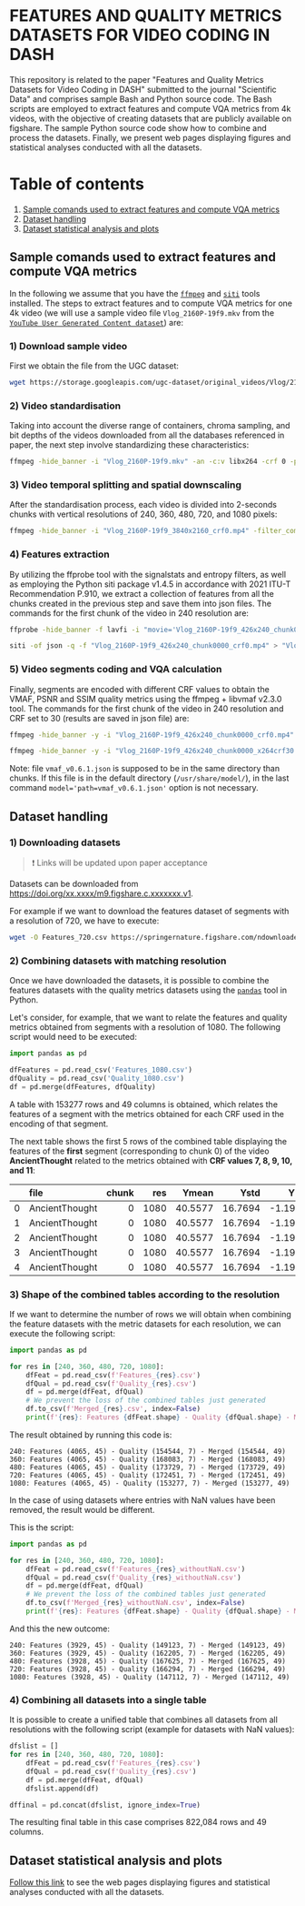 # FEATURES AND QUALITY METRICS DATASETS FOR VIDEO CODING IN DASH

This repository is related to the paper "Features and Quality Metrics Datasets for Video Coding in DASH" submitted to the journal "Scientific Data" and comprises sample Bash and Python source code. The Bash scripts are employed to extract features and compute VQA metrics from 4k videos, with the objective of creating datasets that are publicly available on figshare. The sample Python source code show how to combine and process the datasets. Finally, we present web pages displaying figures and statistical analyses conducted with all the datasets.

# Table of contents
1. [Sample comands used to extract features and compute VQA metrics](#sample-comands-used-to-extract-features-and-compute-vqa-metrics)
2. [Dataset handling](#dataset-handling)
3. [Dataset statistical analysis and plots](#dataset-statistical-analysis-and-plots)

<!--## Cite
This work has been published in xxx:

If you use part of or all the datasets, please cite that paper.
-->

## Sample comands used to extract features and compute VQA metrics

In the following we assume that you have the [```ffmpeg```](https://ffmpeg.org) and [```siti```](https://github.com/slhck/siti) tools installed. The steps to extract features and to compute VQA metrics for one 4k video (we will use a sample video file ```Vlog_2160P-19f9.mkv``` from the [```YouTube User Generated Content dataset```](https://media.withyoutube.com)) are: 

### 1) Download sample video

First we obtain the file from the UGC dataset:

```bash
wget https://storage.googleapis.com/ugc-dataset/original_videos/Vlog/2160P/Vlog_2160P-19f9.mkv
```

### 2) Video standardisation

Taking into account the diverse range of containers, chroma sampling, and bit depths of the videos downloaded from all the databases referenced in paper, the next step involve standardizing these characteristics:

```bash
ffmpeg -hide_banner -i "Vlog_2160P-19f9.mkv" -an -c:v libx264 -crf 0 -preset ultrafast -pix_fmt yuv420p "Vlog_2160P-19f9_3840x2160_crf0.mp4"
```

### 3) Video temporal splitting and spatial downscaling

After the standardisation process, each video is divided into 2-seconds chunks with vertical resolutions of 240, 360, 480, 720, and 1080 pixels:

```bash
ffmpeg -hide_banner -i "Vlog_2160P-19f9_3840x2160_crf0.mp4" -filter_complex "[0:v]yadif,split=7[out1][out2][out3][out4][out5]" -map "[out1]" -s 1920x1080 -sws_flags lanczos -c:v libx264 -crf 0 -preset ultrafast -f segment -segment_time 2 -force_key_frames "expr:gte(t,n_forced * 2)" -reset_timestamps 1 "Vlog_2160P-19f9_1920x1080_chunk%4d_crf0.mp4" -map "[out2]" -s 1280x720 -sws_flags lanczos -c:v libx264 -crf 0 -preset ultrafast -f segment -segment_time 2 -force_key_frames "expr:gte(t,n_forced * 2)" -reset_timestamps 1 "Vlog_2160P-19f9_1280x720_chunk%4d_crf0.mp4" -map "[out3]" -s 854x480 -sws_flags lanczos -c:v libx264 -crf 0 -preset ultrafast -f segment -segment_time 2 -force_key_frames "expr:gte(t,n_forced * 2)" -reset_timestamps 1 "Vlog_2160P-19f9_854x480_chunk%4d_crf0.mp4" -map "[out4]" -s 640x360 -sws_flags lanczos -c:v libx264 -crf 0 -preset ultrafast -f segment -segment_time 2 -force_key_frames "expr:gte(t,n_forced * 2)" -reset_timestamps 1 "Vlog_2160P-19f9_640x360_chunk%4d_crf0.mp4" -map "[out5]" -s 426x240 -sws_flags lanczos -c:v libx264 -crf 0 -preset ultrafast -f segment -segment_time 2 -force_key_frames "expr:gte(t,n_forced * 2)" -reset_timestamps 1 "Vlog_2160P-19f9_426x240_chunk%4d_crf0.mp4"
```

### 4) Features extraction

By utilizing the ffprobe tool with the signalstats and entropy filters, as well as employing the Python siti package v1.4.5 in accordance with 2021 ITU-T Recommendation P.910, we extract a collection of features from all the chunks created in the previous step and save them into json files. The commands for the first chunk of the video in 240 resolution are:

```bash
ffprobe -hide_banner -f lavfi -i "movie='Vlog_2160P-19f9_426x240_chunk0000_crf0.mp4',entropy,scdet,signalstats=stat=tout+vrep+brng" -show_frames -show_streams -select_streams v -of json > "Vlog_2160P-19f9_426x240_chunk0000_crf0.mp4.stat.json"

siti -of json -q -f "Vlog_2160P-19f9_426x240_chunk0000_crf0.mp4" > "Vlog_2160P-19f9_426x240_chunk0000_crf0.mp4.siti.json"
```

### 5) Video segments coding and VQA calculation

Finally, segments are encoded with different CRF values to obtain the VMAF, PSNR and SSIM quality metrics using the ffmpeg + libvmaf v2.3.0 tool. The commands for the first chunk of the video in 240 resolution and CRF set to 30 (results are saved in json file) are:

```bash
ffmpeg -hide_banner -y -i "Vlog_2160P-19f9_426x240_chunk0000_crf0.mp4" -c:v libx264 -crf 30 -force_key_frames "expr:gte(t,n_forced*2)" -b:v 0 -threads 24 "Vlog_2160P-19f9_426x240_chunk0000_x264crf30.mp4"

ffmpeg -hide_banner -y -i "Vlog_2160P-19f9_426x240_chunk0000_x264crf30.mp4" -i "Vlog_2160P-19f9_1920x1080_chunk0000_crf0.mp4" -lavfi "[0:v]scale=1920:1080:flags=bicubic[distorted];[distorted][1:v]libvmaf=model='path=vmaf_v0.6.1.json':n_threads=24:log_fmt=json:log_path=Vlog_2160P-19f9_426x240_chunk0000_x264crf30.mp4.versus1080.vmaf.json:psnr=1:ssim=1:ms_ssim=1" -f null -
```

Note: file ```vmaf_v0.6.1.json``` is supposed to be in the same directory than chunks. If this file is in the default directory (```/usr/share/model/```), in the last command ```model='path=vmaf_v0.6.1.json'``` option is not necessary.

## Dataset handling

### 1) Downloading datasets

> :exclamation: Links will be updated upon paper acceptance

Datasets can be downloaded from https://doi.org/xx.xxxx/m9.figshare.c.xxxxxxx.v1.

For example if we want to download the features dataset of segments with a resolution of 720, we have to execute:

```bash
wget -O Features_720.csv https://springernature.figshare.com/ndownloader/files/xxxxxxxx
```

### 2) Combining datasets with matching resolution

Once we have downloaded the datasets, it is possible to combine the features datasets with the quality metrics datasets using the [```pandas```](https://pandas.pydata.org) tool in Python.

Let's consider, for example, that we want to relate the features and quality metrics obtained from segments with a resolution of 1080. The following script would need to be executed:

```python
import pandas as pd

dfFeatures = pd.read_csv('Features_1080.csv')
dfQuality = pd.read_csv('Quality_1080.csv')
df = pd.merge(dfFeatures, dfQuality)
```

A table with 153277 rows and 49 columns is obtained, which relates the features of a segment with the metrics obtained for each CRF used in the encoding of that segment.

The next table shows the first 5 rows of the combined table displaying the features of the **first** segment (corresponding to chunk 0) of the video **AncientThought** related to the metrics obtained with **CRF values 7, 8, 9, 10, and 11**:

|    | file           |   chunk |   res |   Ymean |    Ystd |    Ykurt |    Yskew |   Umean |    Ustd |    Ukurt |    Uskew |   Vmean |    Vstd |    Vkurt |     Vskew |   SATmean |   SATstd |   SATkurt |   SATskew |   HUEmean |   HUEstd |   HUEkurt |   HUEskew |   nEYmean |   nEYstd |   nEYkurt |   nEYskew |   nEUmean |   nEUstd |   nEUkurt |   nEUskew |   nEVmean |   nEVstd |   nEVkurt |   nEVskew |   sceneChange |     fr |   TImean |   TIstd |    TIkurt |   TIskew |   SImean |   SIstd |    SIkurt |   SIskew |   crf |   vmafmean |   psnrmean |   ssimmean |
|---:|:---------------|--------:|------:|--------:|--------:|---------:|---------:|--------:|--------:|---------:|---------:|--------:|--------:|---------:|----------:|----------:|---------:|----------:|----------:|----------:|---------:|----------:|----------:|----------:|---------:|----------:|----------:|----------:|---------:|----------:|----------:|----------:|---------:|----------:|----------:|--------------:|-------:|---------:|--------:|----------:|---------:|---------:|--------:|----------:|---------:|------:|-----------:|-----------:|-----------:|
|  0 | AncientThought |       0 |  1080 | 40.5577 | 16.7694 | -1.19587 | 0.269313 | 122.584 | 5.10596 | -1.19084 | -0.17363 | 131.732 | 2.66463 | -1.64651 | -0.134091 |   7.74845 |  5.64675 |  -1.30153 |  0.105061 |   182.221 |  19.7049 |   -1.5566 |  0.363657 |  0.549891 | 0.181782 |  -1.59896 | -0.346912 |  0.436096 | 0.143368 |  -1.64158 | -0.312752 |  0.376922 | 0.131878 |  -1.59926 |    -0.491 |             0 | 23.976 |   16.267 |   11.88 | -0.530314 | 0.302004 |    8.131 |   2.201 | 0.0896343 | -1.05176 |     7 |    98.291  |    55.5511 |   0.999819 |
|  1 | AncientThought |       0 |  1080 | 40.5577 | 16.7694 | -1.19587 | 0.269313 | 122.584 | 5.10596 | -1.19084 | -0.17363 | 131.732 | 2.66463 | -1.64651 | -0.134091 |   7.74845 |  5.64675 |  -1.30153 |  0.105061 |   182.221 |  19.7049 |   -1.5566 |  0.363657 |  0.549891 | 0.181782 |  -1.59896 | -0.346912 |  0.436096 | 0.143368 |  -1.64158 | -0.312752 |  0.376922 | 0.131878 |  -1.59926 |    -0.491 |             0 | 23.976 |   16.267 |   11.88 | -0.530314 | 0.302004 |    8.131 |   2.201 | 0.0896343 | -1.05176 |     8 |    98.1204 |    54.8735 |   0.999778 |
|  2 | AncientThought |       0 |  1080 | 40.5577 | 16.7694 | -1.19587 | 0.269313 | 122.584 | 5.10596 | -1.19084 | -0.17363 | 131.732 | 2.66463 | -1.64651 | -0.134091 |   7.74845 |  5.64675 |  -1.30153 |  0.105061 |   182.221 |  19.7049 |   -1.5566 |  0.363657 |  0.549891 | 0.181782 |  -1.59896 | -0.346912 |  0.436096 | 0.143368 |  -1.64158 | -0.312752 |  0.376922 | 0.131878 |  -1.59926 |    -0.491 |             0 | 23.976 |   16.267 |   11.88 | -0.530314 | 0.302004 |    8.131 |   2.201 | 0.0896343 | -1.05176 |     9 |    97.8994 |    54.2277 |   0.999724 |
|  3 | AncientThought |       0 |  1080 | 40.5577 | 16.7694 | -1.19587 | 0.269313 | 122.584 | 5.10596 | -1.19084 | -0.17363 | 131.732 | 2.66463 | -1.64651 | -0.134091 |   7.74845 |  5.64675 |  -1.30153 |  0.105061 |   182.221 |  19.7049 |   -1.5566 |  0.363657 |  0.549891 | 0.181782 |  -1.59896 | -0.346912 |  0.436096 | 0.143368 |  -1.64158 | -0.312752 |  0.376922 | 0.131878 |  -1.59926 |    -0.491 |             0 | 23.976 |   16.267 |   11.88 | -0.530314 | 0.302004 |    8.131 |   2.201 | 0.0896343 | -1.05176 |    10 |    97.682  |    53.6968 |   0.999665 |
|  4 | AncientThought |       0 |  1080 | 40.5577 | 16.7694 | -1.19587 | 0.269313 | 122.584 | 5.10596 | -1.19084 | -0.17363 | 131.732 | 2.66463 | -1.64651 | -0.134091 |   7.74845 |  5.64675 |  -1.30153 |  0.105061 |   182.221 |  19.7049 |   -1.5566 |  0.363657 |  0.549891 | 0.181782 |  -1.59896 | -0.346912 |  0.436096 | 0.143368 |  -1.64158 | -0.312752 |  0.376922 | 0.131878 |  -1.59926 |    -0.491 |             0 | 23.976 |   16.267 |   11.88 | -0.530314 | 0.302004 |    8.131 |   2.201 | 0.0896343 | -1.05176 |    11 |    97.4401 |    53.1875 |   0.999586 |

### 3) Shape of the combined tables according to the resolution

If we want to determine the number of rows we will obtain when combining the feature datasets with the metric datasets for each resolution, we can execute the following script:

```python
import pandas as pd

for res in [240, 360, 480, 720, 1080]:
    dfFeat = pd.read_csv(f'Features_{res}.csv')
    dfQual = pd.read_csv(f'Quality_{res}.csv')
    df = pd.merge(dfFeat, dfQual)
    # We prevent the loss of the combined tables just generated
    df.to_csv(f'Merged_{res}.csv', index=False)
    print(f'{res}: Features {dfFeat.shape} - Quality {dfQual.shape} - Merged {df.shape}')
```

The result obtained by running this code is:

```
240: Features (4065, 45) - Quality (154544, 7) - Merged (154544, 49)
360: Features (4065, 45) - Quality (168083, 7) - Merged (168083, 49)
480: Features (4065, 45) - Quality (173729, 7) - Merged (173729, 49)
720: Features (4065, 45) - Quality (172451, 7) - Merged (172451, 49)
1080: Features (4065, 45) - Quality (153277, 7) - Merged (153277, 49)
```

In the case of using datasets where entries with NaN values have been removed, the result would be different.

This is the script:

```python
import pandas as pd

for res in [240, 360, 480, 720, 1080]:
    dfFeat = pd.read_csv(f'Features_{res}_withoutNaN.csv')
    dfQual = pd.read_csv(f'Quality_{res}_withoutNaN.csv')
    df = pd.merge(dfFeat, dfQual)
    # We prevent the loss of the combined tables just generated
    df.to_csv(f'Merged_{res}_withoutNaN.csv', index=False)
    print(f'{res}: Features {dfFeat.shape} - Quality {dfQual.shape} - Merged {df.shape}')
```

And this the new outcome:

```
240: Features (3929, 45) - Quality (149123, 7) - Merged (149123, 49)
360: Features (3929, 45) - Quality (162205, 7) - Merged (162205, 49)
480: Features (3928, 45) - Quality (167625, 7) - Merged (167625, 49)
720: Features (3928, 45) - Quality (166294, 7) - Merged (166294, 49)
1080: Features (3928, 45) - Quality (147112, 7) - Merged (147112, 49)
```

### 4) Combining all datasets into a single table

It is possible to create a unified table that combines all datasets from all resolutions with the following script (example for datasets with NaN values):

```python
dfslist = []
for res in [240, 360, 480, 720, 1080]:
    dfFeat = pd.read_csv(f'Features_{res}.csv')
    dfQual = pd.read_csv(f'Quality_{res}.csv')
    df = pd.merge(dfFeat, dfQual)
    dfslist.append(df)

dffinal = pd.concat(dfslist, ignore_index=True)
```

The resulting final table in this case comprises 822,084 rows and 49 columns.

## Dataset statistical analysis and plots

[Follow this link](./webpages/README.md) to see the web pages displaying figures and statistical analyses conducted with all the datasets.
